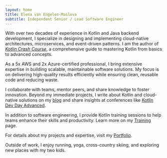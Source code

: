 ```yaml
---
layout: home
title: Elena van Engelen-Maslova
subtitle: Independent Senior / Lead Software Engineer
---
```


With over two decades of experience in Kotlin and Java backend development, I specialize in designing and implementing cloud-native architectures, microservices, and event-driven patterns. I am the author of [*Kotlin Crash Course*](https://www.amazon.com/Kotlin-Crash-Course-Fast-track-programming/dp/9355516304), a comprehensive guide to mastering Kotlin from basics to advanced concepts.

As a 5x AWS and 2x Azure-certified professional, I bring extensive expertise in building scalable, maintainable software solutions. My focus is on delivering high-quality results efficiently while ensuring clean, reusable code and reducing waste.

I collaborate with teams, mentor peers, and share knowledge to foster innovation. Beyond my immediate projects, I write about Kotlin and cloud-native solutions on my [blog](https://medium.com/@elenavanengelen) and share insights at conferences like [Kotlin Dev Day Advanced](https://kotlindevday.com/videos/kotlin-on-serverless-cloud-aws-lambda-unlimited-elena-van-engelen-maslova/).

In addition to software engineering, I provide Kotlin training sessions to help teams enhance their skills and productivity. Learn more on my [Training](/training/) page.

For details about my projects and expertise, visit my [Portfolio](/portfolio/).

Outside of work, I enjoy running, yoga, cross-country skiing, and exploring new places with my two kids.
